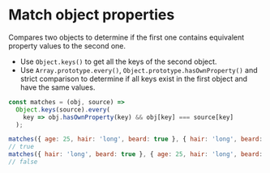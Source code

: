 # Match object properties

Compares two objects to determine if the first one contains equivalent property values to the second one.

* Use `Object.keys()` to get all the keys of the second object.
* Use `Array.prototype.every()`, `Object.prototype.hasOwnProperty()` and strict comparison to determine if all keys exist in the first object and have the same values.

```js
const matches = (obj, source) =>
  Object.keys(source).every(
    key => obj.hasOwnProperty(key) && obj[key] === source[key]
  );
```

```js
matches({ age: 25, hair: 'long', beard: true }, { hair: 'long', beard: true });
// true
matches({ hair: 'long', beard: true }, { age: 25, hair: 'long', beard: true });
// false
```
